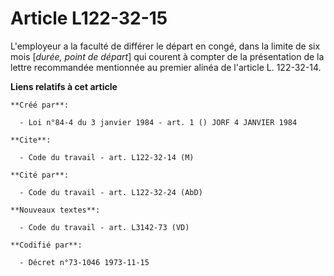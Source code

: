 # Article L122-32-15

L'employeur a la faculté de différer le départ en congé, dans la limite de six mois [*durée, point de départ*] qui courent à
compter de la présentation de la lettre recommandée mentionnée au premier alinéa de l'article L. 122-32-14.

**Liens relatifs à cet article**

	**Créé par**:

	  - Loi n°84-4 du 3 janvier 1984 - art. 1 () JORF 4 JANVIER 1984

	**Cite**:

	  - Code du travail - art. L122-32-14 (M)

	**Cité par**:

	  - Code du travail - art. L122-32-24 (AbD)

	**Nouveaux textes**:

	  - Code du travail - art. L3142-73 (VD)

	**Codifié par**:

	  - Décret n°73-1046 1973-11-15
